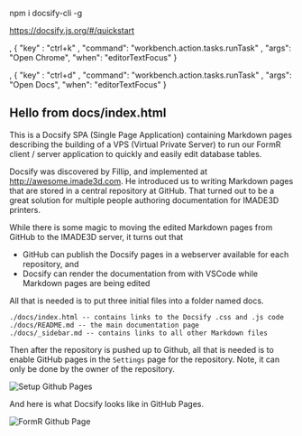 npm i docsify-cli -g

https://docsify.js.org/#/quickstart

, { "key" : "ctrl+k"              , "command": "workbench.action.tasks.runTask"
  , "args": "Open Chrome",             "when": "editorTextFocus" }

, { "key" : "ctrl+d"              , "command": "workbench.action.tasks.runTask"
  , "args": "Open Docs",               "when": "editorTextFocus" }

## Hello from docs/index.html

This is a Docsify SPA (Single Page Application) containing Markdown pages
describing the building of a VPS (Virtual Private Server) to run our FormR
client / server application to quickly and easily edit database tables.   

Docsify was discovered by Fillip, and implemented at http://awesome.imade3d.com. 
He introduced us to writing Markdown pages that are stored in a central repository
at GitHub.  That turned out to be a great solution for multiple people authoring 
documentation for IMADE3D printers.

While there is some magic to moving the edited Markdown pages from GitHub to the IMADE3D
server, it turns out that 
- GitHub can publish the Docsify pages in a webserver available for each repository, and 
- Docsify can render the documentation from with VSCode while Markdown pages are being edited  

All that is needed is to put three initial files into a folder named docs.  
  ``` 
  ./docs/index.html -- contains links to the Docsify .css and .js code
  ./docs/README.md -- the main documentation page
  ./docs/_sidebar.md -- contains links to all other Markdown files
  ``` 
Then after the repository is pushed up to Github, all that is needed is to enable 
GitHub pages in the `Settings` page for the repository.  Note, it can only be done by the owner of the repository.  

![Setup Github Pages](./images/et0101-01_Setup-Github-Pages.png#img1 "Setup Github Pages")

And here is what Docsify looks like in GitHub Pages. 

![FormR Github Page](./images/et0101-02_FormR-Github-Page.png "FormR-Github-Page")